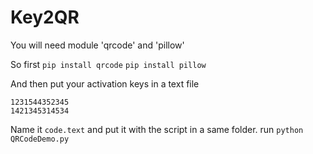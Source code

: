 # Key2QR

You will need module 'qrcode' and 'pillow'

So first
`pip install qrcode`
`pip install pillow`

And then put your activation keys in a text file 
``` 
1231544352345
1421345314534
```
Name it `code.text` and put it with the script in a same folder.
run
`python QRCodeDemo.py`
